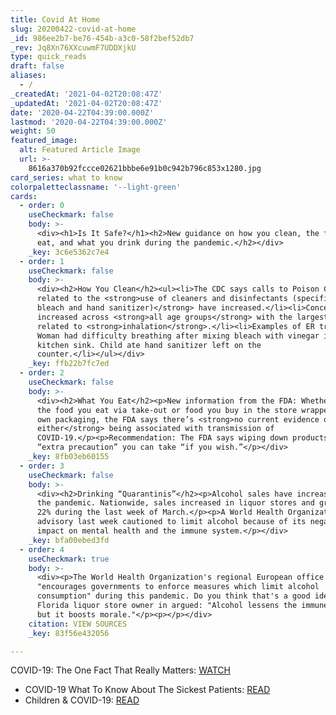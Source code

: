 ```yaml
---
title: Covid At Home
slug: 20200422-covid-at-home
_id: 986ee2b7-be76-454b-a3c0-58f2bef52db7
_rev: Jq8Xn76XXcuwmF7UDDXjkU
type: quick_reads
draft: false
aliases:
  - /
_createdAt: '2021-04-02T20:08:47Z'
_updatedAt: '2021-04-02T20:08:47Z'
date: '2020-04-22T04:39:00.000Z'
lastmod: '2020-04-22T04:39:00.000Z'
weight: 50
featured_image:
  alt: Featured Article Image
  url: >-
    8616a370b92fccce02621bbbe6e91b0c942b796c853x1280.jpg
card_series: what to know
colorpaletteclassname: '--light-green'
cards:
  - order: 0
    useCheckmark: false
    body: >-
      <div><h1>Is It Safe?</h1><h2>New guidance on how you clean, the food you
      eat, and what you drink during the pandemic.</h2></div>
    _key: 3c6e5362c7e4
  - order: 1
    useCheckmark: false
    body: >-
      <div><h2>How You Clean</h2><ul><li>The CDC says calls to Poison Control
      related to the <strong>use of cleaners and disinfectants (specifically
      bleach and hand sanitizer)</strong> have increased.</li><li>Concerns
      increased across <strong>all age groups</strong> with the largest increase
      related to <strong>inhalation</strong>.</li><li>Examples of ER trips?
      Woman had difficulty breathing after mixing bleach with vinegar in her
      kitchen sink. Child ate hand sanitizer left on the
      counter.</li></ul></div>
    _key: ffb22b7fc7ed
  - order: 2
    useCheckmark: false
    body: >-
      <div><h2>What You Eat</h2><p>New information from the FDA: Whether it’s
      the food you eat via take-out or food you buy in the store wrapped in its
      own packaging, the FDA says there’s <strong>no current evidence of
      either</strong> being associated with transmission of
      COVID-19.</p><p>Recommendation: The FDA says wiping down products is an
      “extra precaution” you can take “if you wish.”</p></div>
    _key: 8fb03eb60155
  - order: 3
    useCheckmark: false
    body: >-
      <div><h2>Drinking “Quarantinis”</h2><p>Alcohol sales have increased during
      the pandemic. Nationwide, sales increased in liquor stores and groceries
      22% during the last week of March.</p><p>A World Health Organization
      advisory last week cautioned to limit alcohol because of its negative
      impact on mental health and the immune system.</p></div>
    _key: bfa00ebed3fd
  - order: 4
    useCheckmark: true
    body: >-
      <div><p>The World Health Organization's regional European office also
      "encourages governments to enforce measures which limit alcohol
      consumption" during this pandemic. Do you think that's a good idea? One
      Florida liquor store owner in argued: "Alcohol lessens the immune system
      but it boosts morale."</p><p></p></div>
    citation: VIEW SOURCES
    _key: 83f56e432056

---
```

COVID-19: The One Fact That Really Matters: [WATCH](https://smarthernews.com/article/covid-19-the-one-fact-that-really-matters/)

* COVID-19 What To Know About The Sickest Patients: [READ](https://smarthernews.com/3-things-to-know-about-the-sickest-covid-19-patients/)
* Children & COVID-19: [READ](https://smarthernews.com/children-and-covid/)